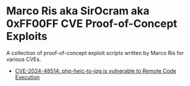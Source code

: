 # Marco Ris aka SirOcram aka 0xFF00FF CVE Proof-of-Concept Exploits
A collection of proof-of-concept exploit scripts written by Marco Ris for various CVEs.
* [CVE-2024-48514: php-heic-to-jpg is vulnerable to Remote Code Execution](CVE-2024-48514/)
